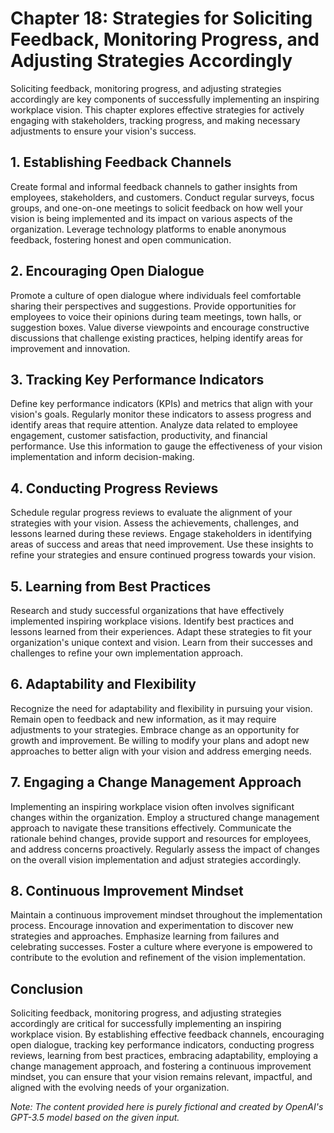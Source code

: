 Chapter 18: Strategies for Soliciting Feedback, Monitoring Progress, and Adjusting Strategies Accordingly
=========================================================================================================

Soliciting feedback, monitoring progress, and adjusting strategies accordingly are key components of successfully implementing an inspiring workplace vision. This chapter explores effective strategies for actively engaging with stakeholders, tracking progress, and making necessary adjustments to ensure your vision's success.

**1. Establishing Feedback Channels**
-------------------------------------

Create formal and informal feedback channels to gather insights from employees, stakeholders, and customers. Conduct regular surveys, focus groups, and one-on-one meetings to solicit feedback on how well your vision is being implemented and its impact on various aspects of the organization. Leverage technology platforms to enable anonymous feedback, fostering honest and open communication.

**2. Encouraging Open Dialogue**
--------------------------------

Promote a culture of open dialogue where individuals feel comfortable sharing their perspectives and suggestions. Provide opportunities for employees to voice their opinions during team meetings, town halls, or suggestion boxes. Value diverse viewpoints and encourage constructive discussions that challenge existing practices, helping identify areas for improvement and innovation.

**3. Tracking Key Performance Indicators**
------------------------------------------

Define key performance indicators (KPIs) and metrics that align with your vision's goals. Regularly monitor these indicators to assess progress and identify areas that require attention. Analyze data related to employee engagement, customer satisfaction, productivity, and financial performance. Use this information to gauge the effectiveness of your vision implementation and inform decision-making.

**4. Conducting Progress Reviews**
----------------------------------

Schedule regular progress reviews to evaluate the alignment of your strategies with your vision. Assess the achievements, challenges, and lessons learned during these reviews. Engage stakeholders in identifying areas of success and areas that need improvement. Use these insights to refine your strategies and ensure continued progress towards your vision.

**5. Learning from Best Practices**
-----------------------------------

Research and study successful organizations that have effectively implemented inspiring workplace visions. Identify best practices and lessons learned from their experiences. Adapt these strategies to fit your organization's unique context and vision. Learn from their successes and challenges to refine your own implementation approach.

**6. Adaptability and Flexibility**
-----------------------------------

Recognize the need for adaptability and flexibility in pursuing your vision. Remain open to feedback and new information, as it may require adjustments to your strategies. Embrace change as an opportunity for growth and improvement. Be willing to modify your plans and adopt new approaches to better align with your vision and address emerging needs.

**7. Engaging a Change Management Approach**
--------------------------------------------

Implementing an inspiring workplace vision often involves significant changes within the organization. Employ a structured change management approach to navigate these transitions effectively. Communicate the rationale behind changes, provide support and resources for employees, and address concerns proactively. Regularly assess the impact of changes on the overall vision implementation and adjust strategies accordingly.

**8. Continuous Improvement Mindset**
-------------------------------------

Maintain a continuous improvement mindset throughout the implementation process. Encourage innovation and experimentation to discover new strategies and approaches. Emphasize learning from failures and celebrating successes. Foster a culture where everyone is empowered to contribute to the evolution and refinement of the vision implementation.

**Conclusion**
--------------

Soliciting feedback, monitoring progress, and adjusting strategies accordingly are critical for successfully implementing an inspiring workplace vision. By establishing effective feedback channels, encouraging open dialogue, tracking key performance indicators, conducting progress reviews, learning from best practices, embracing adaptability, employing a change management approach, and fostering a continuous improvement mindset, you can ensure that your vision remains relevant, impactful, and aligned with the evolving needs of your organization.

*Note: The content provided here is purely fictional and created by OpenAI's GPT-3.5 model based on the given input.*
